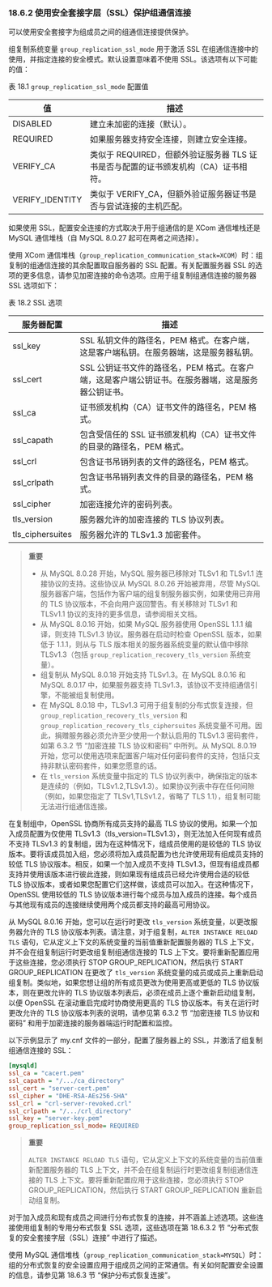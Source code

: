 ### 18.6.2 使用安全套接字层（SSL）保护组通信连接

可以使用安全套接字为组成员之间的组通信连接提供保护。

组复制系统变量 `group_replication_ssl_mode` 用于激活 SSL 在组通信连接中的使用，并指定连接的安全模式。默认设置意味着不使用 SSL。该选项有以下可能的值：

表 18.1 `group_replication_ssl_mode` 配置值

| 值              | 描述                                                         |
| --------------- | ------------------------------------------------------------ |
| DISABLED        | 建立未加密的连接（默认）。                                   |
| REQUIRED        | 如果服务器支持安全连接，则建立安全连接。                     |
| VERIFY_CA       | 类似于 REQUIRED，但额外验证服务器 TLS 证书是否与配置的证书颁发机构（CA）证书相符。 |
| VERIFY_IDENTITY | 类似于 VERIFY_CA，但额外验证服务器证书是否与尝试连接的主机匹配。 |

如果使用 SSL，配置安全连接的方式取决于用于组通信的是 XCom 通信堆栈还是 MySQL 通信堆栈（自 MySQL 8.0.27 起可在两者之间选择）。

使用 XCom 通信堆栈（`group_replication_communication_stack=XCOM`）时：组复制的组通信连接的其余配置取自服务器的 SSL 配置。有关配置服务器 SSL 的选项的更多信息，请参见加密连接的命令选项。应用于组复制组通信连接的服务器 SSL 选项如下：

表 18.2 SSL 选项

| 服务器配置       | 描述                                                         |
| ---------------- | ------------------------------------------------------------ |
| ssl_key          | SSL 私钥文件的路径名，PEM 格式。在客户端，这是客户端私钥。在服务器端，这是服务器私钥。 |
| ssl_cert         | SSL 公钥证书文件的路径名，PEM 格式。在客户端，这是客户端公钥证书。在服务器端，这是服务器公钥证书。 |
| ssl_ca           | 证书颁发机构（CA）证书文件的路径名，PEM 格式。               |
| ssl_capath       | 包含受信任的 SSL 证书颁发机构（CA）证书文件的目录的路径名，PEM 格式。 |
| ssl_crl          | 包含证书吊销列表的文件的路径名，PEM 格式。                   |
| ssl_crlpath      | 包含证书吊销列表文件的目录的路径名，PEM 格式。               |
| ssl_cipher       | 加密连接允许的密码列表。                                     |
| tls_version      | 服务器允许的加密连接的 TLS 协议列表。                        |
| tls_ciphersuites | 服务器允许的 TLSv1.3 加密套件。                              |

> **重要**
>
> - 从 MySQL 8.0.28 开始，MySQL 服务器已移除对 TLSv1 和 TLSv1.1 连接协议的支持。这些协议从 MySQL 8.0.26 开始被弃用，尽管 MySQL 服务器客户端，包括作为客户端的组复制服务器实例，如果使用已弃用的 TLS 协议版本，不会向用户返回警告。有关移除对 TLSv1 和 TLSv1.1 协议的支持的更多信息，请参阅相关文档。
> - 从 MySQL 8.0.16 开始，如果 MySQL 服务器使用 OpenSSL 1.1.1 编译，则支持 TLSv1.3 协议。服务器在启动时检查 OpenSSL 版本，如果低于 1.1.1，则从与 TLS 版本相关的服务器系统变量的默认值中移除 TLSv1.3（包括 `group_replication_recovery_tls_version` 系统变量）。
> - 组复制从 MySQL 8.0.18 开始支持 TLSv1.3。在 MySQL 8.0.16 和 MySQL 8.0.17 中，如果服务器支持 TLSv1.3，该协议不支持组通信引擎，不能被组复制使用。
> - 在 MySQL 8.0.18 中，TLSv1.3 可用于组复制的分布式恢复连接，但 `group_replication_recovery_tls_version` 和 `group_replication_recovery_tls_ciphersuites` 系统变量不可用。因此，捐赠服务器必须允许至少使用一个默认启用的 TLSv1.3 密码套件，如第 6.3.2 节 “加密连接 TLS 协议和密码” 中所列。从 MySQL 8.0.19 开始，您可以使用选项来配置客户端对任何密码套件的支持，包括只支持非默认密码套件，如果您愿意的话。
> - 在 `tls_version` 系统变量中指定的 TLS 协议列表中，确保指定的版本是连续的（例如，TLSv1.2,TLSv1.3）。如果协议列表中存在任何间隙（例如，如果您指定了 TLSv1,TLSv1.2，省略了 TLS 1.1），组复制可能无法进行组通信连接。

在复制组中，OpenSSL 协商所有成员支持的最高 TLS 协议的使用。如果一个加入成员配置为仅使用 TLSv1.3（tls_version=TLSv1.3），则无法加入任何现有成员不支持 TLSv1.3 的复制组，因为在这种情况下，组成员使用的是较低的 TLS 协议版本。要将该成员加入组，您必须将加入成员配置为也允许使用现有组成员支持的较低 TLS 协议版本。相反，如果一个加入成员不支持 TLSv1.3，但现有组成员都支持并使用该版本进行彼此连接，则如果现有组成员已经允许使用合适的较低 TLS 协议版本，或者如果您配置它们这样做，该成员可以加入。在这种情况下，OpenSSL 使用较低的 TLS 协议版本进行每个成员与加入成员的连接。每个成员与其他现有成员的连接继续使用两个成员都支持的最高可用协议。

从 MySQL 8.0.16 开始，您可以在运行时更改 `tls_version` 系统变量，以更改服务器允许的 TLS 协议版本列表。请注意，对于组复制，`ALTER INSTANCE RELOAD TLS` 语句，它从定义上下文的系统变量的当前值重新配置服务器的 TLS 上下文，并不会在组复制运行时更改组复制组通信连接的 TLS 上下文。要将重新配置应用于这些连接，您必须执行 STOP GROUP_REPLICATION，然后执行 START GROUP_REPLICATION 在更改了 `tls_version` 系统变量的成员或成员上重新启动组复制。类似地，如果您想让组的所有成员更改为使用更高或更低的 TLS 协议版本，则在更改允许的 TLS 协议版本列表后，必须在成员上逐个重新启动组复制，以便 OpenSSL 在滚动重启完成时协商使用更高的 TLS 协议版本。有关在运行时更改允许的 TLS 协议版本列表的说明，请参见第 6.3.2 节 “加密连接 TLS 协议和密码” 和用于加密连接的服务器端运行时配置和监控。

以下示例显示了 my.cnf 文件的一部分，配置了服务器上的 SSL，并激活了组复制组通信连接的 SSL：

```ini
[mysqld]
ssl_ca = "cacert.pem"
ssl_capath = "/.../ca_directory"
ssl_cert = "server-cert.pem"
ssl_cipher = "DHE-RSA-AEs256-SHA"
ssl_crl = "crl-server-revoked.crl"
ssl_crlpath = "/.../crl_directory"
ssl_key = "server-key.pem"
group_replication_ssl_mode= REQUIRED
```

> **重要**
>
> `ALTER INSTANCE RELOAD TLS` 语句，它从定义上下文的系统变量的当前值重新配置服务器的 TLS 上下文，并不会在组复制运行时更改组复制组通信连接的 TLS 上下文。要将重新配置应用于这些连接，您必须执行 STOP GROUP_REPLICATION，然后执行 START GROUP_REPLICATION 重新启动组复制。

对于加入成员和现有成员之间进行分布式恢复的连接，并不涵盖上述选项。这些连接使用组复制的专用分布式恢复 SSL 选项，这些选项在第 18.6.3.2 节 “分布式恢复的安全套接字层（SSL）连接” 中进行了描述。

使用 MySQL 通信堆栈（`group_replication_communication_stack=MYSQL`）时：组的分布式恢复的安全设置应用于组成员之间的正常通信。有关如何配置安全设置的信息，请参见第 18.6.3 节 “保护分布式恢复连接”。